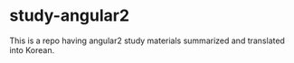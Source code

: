 # study-angular2
This is a repo having angular2 study materials summarized and translated into Korean.
